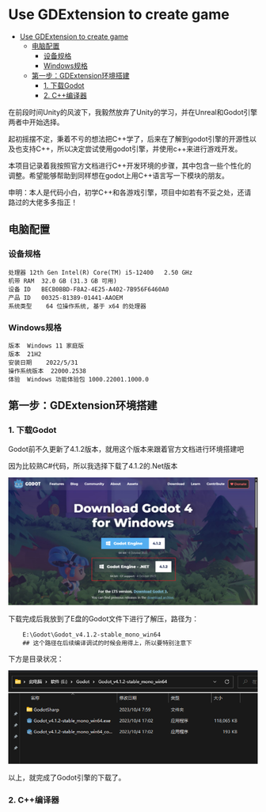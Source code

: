 # Use GDExtension to create game
- [Use GDExtension to create game](#use-gdextension-to-create-game)
  - [电脑配置](#电脑配置)
    - [设备规格](#设备规格)
    - [Windows规格](#windows规格)
  - [第一步：GDExtension环境搭建](#第一步gdextension环境搭建)
    - [1. 下载Godot](#1-下载godot)
    - [2. C++编译器](#2-c编译器)


在前段时间Unity的风波下，我毅然放弃了Unity的学习，并在Unreal和Godot引擎两者中开始选择。

起初摇摆不定，秉着不亏的想法把C++学了，后来在了解到godot引擎的开源性以及也支持C++，所以决定尝试使用godot引擎，并使用c++来进行游戏开发。

本项目记录着我按照官方文档进行C++开发环境的步骤，其中包含一些个性化的调整。希望能够帮助到同样想在godot上用C++语言写一下模块的朋友。

申明：本人是代码小白，初学C++和各游戏引擎，项目中如若有不妥之处，还请路过的大佬多多指正！

## 电脑配置

### 设备规格
    处理器	12th Gen Intel(R) Core(TM) i5-12400   2.50 GHz
    机带 RAM	32.0 GB (31.3 GB 可用)
    设备 ID	BECB0BBD-F8A2-4E25-A402-7B956F6460A0
    产品 ID	00325-81389-01441-AAOEM
    系统类型	64 位操作系统, 基于 x64 的处理器
### Windows规格
    版本	Windows 11 家庭版
    版本	21H2
    安装日期	‎2022/‎5/‎31
    操作系统版本	22000.2538
    体验	Windows 功能体验包 1000.22001.1000.0

## 第一步：GDExtension环境搭建
### 1. 下载Godot
Godot前不久更新了4.1.2版本，就用这个版本来跟着官方文档进行环境搭建吧

因为比较熟C#代码，所以我选择下载了4.1.2的.Net版本

![Alt text](ScreenShot/01-01_DowndloadGodot.png)

下载完成后我放到了E盘的Godot文件下进行了解压，路径为：

        E:\Godot\Godot_v4.1.2-stable_mono_win64
        ## 这个路径在后续编译调试的时候会用得上，所以要特别注意下

下方是目录状况：

![Alt text](ScreenShot/01-02_GodotPath.png)


以上，就完成了Godot引擎的下载了。
### 2. C++编译器


